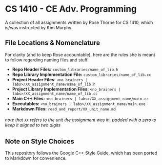 # CS 1410 - CE Adv. Programming

A collection of all assignments written by Rose Thorne for CS 1410, which is/was instructed by Kim Murphy.

## File Locations & Nomenclature

For clarity (and to keep Rose accountable), here are the rules she is meant to follow regarding naming files and stuff.

- **Repo Header Files:** `custom_libraries/name_of_lib.h`
- **Repo Library Implementation File:** `custom_libraries/name_of_lib.cc`
- **Project Header Files:** `<no_brainers | labs>/XX_assignment_name/name_of_lib.h`
- **Project Library Implementation Files:** `<no_brainers | labs>/XX_assignment_name/name_of_lib.cc`
- **Main C++ Files:** `<no_brainers | labs>/XX_assignment_name/main.cc`
- **Executables:** `<no_brainers | labs>/XX_assignment_name/main.exe`
- **Markdown Files:** `read_and_report/XX_unit_name.md`

###### note that `XX` refers to the unit the assignment was in, padded with a zero to keep it aligned to two digits

## Note on Style Choices

This repository follows the Google C++ Style Guide, which has been ported to Markdown for convenience.
